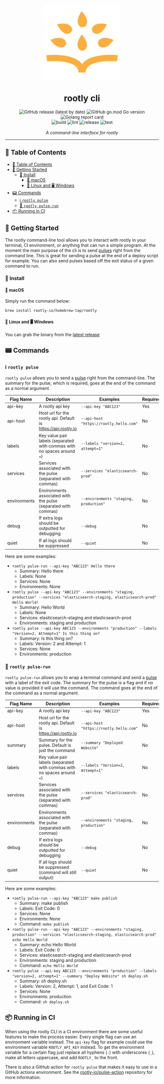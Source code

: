 <div align="center">
  <img alt="logo" src="./docs/images/logo.png" height="250px">

  <h1>rootly cli</h1>

  <img alt="GitHub release (latest by date)" src="https://img.shields.io/github/v/release/rootly-io/cli">
  <img alt="GitHub go.mod Go version" src="https://img.shields.io/github/go-mod/go-version/rootly-io/cli">
  <img alt="Golang report card" src ="https://goreportcard.com/badge/github.com/rootly-io/cli">
  <br>
  <img alt="build" src="https://github.com/rootly-io/cli/workflows/build/badge.svg" />
  <img alt="lint" src="https://github.com/rootly-io/cli/workflows/lint/badge.svg" />
  <img alt="release" src="https://github.com/rootly-io/cli/workflows/release/badge.svg" />
  <img alt="test" src="https://github.com/rootly-io/cli/workflows/test/badge.svg" />
  <br />
  <br />
  <i>A command-line interface for rootly</i>
</div>

<hr />

## 📜 Table of Contents

- [📜 Table of Contents](#-table-of-contents)
- [👋 Getting Started](#-getting-started)
  - [🚀 Install](#-install)
    - [🍎 macOS](#-macos)
    - [🐧 Linux and 🖥️ Windows](#-linux-and-️-windows)
- [📟 Commands](#-commands)
  - [ℹ️ `rootly pulse`](#ℹ️-rootly-pulse)
  - [🏃 `rootly pulse-run`](#-rootly-pulse-run)
- [📦 Running in CI](#-running-in-ci)

## 👋 Getting Started

The rootly command-line tool allows you to interact with rootly in your terminal, CI environment, or anything that can run a simple program. At the moment the main purpose of the cli is to send [pulses](https://rootly.io/docs/pulses) right from the command line. This is great for sending a pulse at the end of a deploy script for example. You can also send pulses based off the exit status of a given command to run.

### 🚀 Install

#### 🍎 macOS

Simply run the command below:

```bash
brew install rootly-io/homebrew-tap/rootly
```

#### 🐧 Linux and 🖥️ Windows

You can grab the binary from the [latest release](https://github.com/rootly-io/cli/releases/latest)

## 📟 Commands

### ℹ️ `rootly pulse`

`rootly pulse` allows you to send a [pulse](https://rootly.io/docs/pulses) right from the command-line. The summary for the pulse, which is required, goes at the end of the command as a normal argument.

| **Flag Name** | **Description**                                                         | **Examples**                            | **Required** | **Environment Variable** |
| ------------- | ----------------------------------------------------------------------- | --------------------------------------- | ------------ | ------------------------ |
| api-key       | A rootly api key                                                        | `--api-key "ABC123"`                    | Yes          | ROOTLY_API_KEY           |
| api-host      | Host url for the rootly api. Default is https://api.rootly.io           | `--api-host "https://rootly.hello.com"` | No           | ROOTLY_API_HOST          |
| labels        | Key value pair labels (separated with commas with no spaces around `=`) | `--labels "version=2, attempt=1"`       | No           | ROOTLY_LABELS            |
| services      | Services associated with the pulse (separated with commas)              | `--services "elasticsearch-prod"`       | No           | ROOTLY_SERVICES          |
| environments  | Environments associated with the pulse (separated with commas)          | `--environments "staging, production"`  | No           | ROOTLY_ENVIRONMENTS      |
| debug         | If extra logs should be outputted for debugging                         | `--debug`                               | No           | ROOTLY_DEBUG             |
| quiet         | If all logs should be suppressed                                        | `--quiet`                               | No           | ROOTLY_QUIET             |

Here are some examples:

- `rootly pulse-run --api-key "ABC123" Hello there`
  - Summary: Hello there
  - Labels: None
  - Services: None
  - Environments: None
- `rootly pulse --api-key "ABC123" --environments "staging, production" --services "elasticsearch-staging, elasticsearch-prod" Hello World!`
  - Summary: Hello World
  - Labels: None
  - Services: elasticsearch-staging and elasticsearch-prod
  - Environments: staging and production
- `rootly pulse --api-key ABC123 --environments "production" --labels "Version=2, Attempt=1" Is this thing on?`
  - Summary: Is this thing on?
  - Labels: Version: 2 and Attempt: 1
  - Services: None
  - Environments: production

### 🏃 `rootly pulse-run`

`rootly pulse-run` allows you to wrap a terminal command and send a [pulse](https://rootly.io/docs/pulses) with a label of the exit code. The summary for the pulse is a flag and if no value is provided it will use the command. The command goes at the end of the command as a normal argument.

| **Flag Name** | **Description**                                                         | **Examples**                            | **Required** | **Environment Variable** |
| ------------- | ----------------------------------------------------------------------- | --------------------------------------- | ------------ | ------------------------ |
| api-key       | A rootly api key                                                        | `--api-key "ABC123"`                    | Yes          | ROOTLY_API_KEY           |
| api-host      | Host url for the rootly api. Default is https://api.rootly.io           | `--api-host "https://rootly.hello.com"` | No           | ROOTLY_API_HOST          |
| summary       | Summary for the pulse. Default is just the command                      | `--summary "Deployed Website"`          | No           | ROOTLY_SUMMARY           |
| labels        | Key value pair labels (separated with commas with no spaces around `=`) | `--labels "Version=2, Attempt=1"`       | No           | ROOTLY_LABELS            |
| services      | Services associated with the pulse (separated with commas)              | `--services "elasticsearch-prod"`       | No           | ROOTLY_SERVICES          |
| environments  | Environments associated with the pulse (separated with commas)          | `--environments "staging, production"`  | No           | ROOTLY_ENVIRONMENTS      |
| debug         | If extra logs should be outputted for debugging                         | `--debug`                               | No           | ROOTLY_DEBUG             |
| quiet         | If all logs should be suppressed (command will still output)            | `--quiet`                               | No           | ROOTLY_QUIET             |

Here are some examples:

- `rootly pulse-run --api-key "ABC123" make publish`
  - Summary: make publish
  - Labels: Exit Code: 0
  - Services: None
  - Environments: None
  - Command: `make publish`
- `rootly pulse-run --api-key "ABC123" --environments "staging, production" --services "elasticsearch-staging, elasticsearch-prod" echo Hello World`
  - Summary: echo Hello World
  - Labels: Exit Code: 0
  - Services: elasticsearch-staging and elasticsearch-prod
  - Environments: staging and production
  - Command: `echo Hello World`
- `rootly pulse --api-key ABC123 --environments "production" --labels "version=2, attempt=1" --summary "Deploy Website" sh deploy.sh`
  - Summary: sh deploy.sh
  - Labels: Version: 2, Attempt: 1, and Exit Code: 1
  - Services: None
  - Environments: production
  - Command: `sh deploy.sh`

## 📦 Running in CI

When using the rootly CLI in a CI environment there are some useful features to make the process easier. Every single flag can use an environment variable instead. The `api-key` flag for example could use the environment variable `ROOTLY_API_KEY` instead. To get the environment variable for a certain flag just replace all hyphens (`-`) with underscores (`_`), make all letters uppercase, and add `ROOTLY_` to the front.

There is also a GitHub action for `rootly pulse` that makes it easy to use in a GitHub actions environment. See the [rootly-io/pulse-action](https://github.com/rootly-io/pulse-action) repository for more information.
